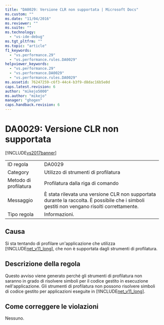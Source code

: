 ```yaml
---
title: "DA0029: Versione CLR non supportata | Microsoft Docs"
ms.custom: ""
ms.date: "11/04/2016"
ms.reviewer: ""
ms.suite: ""
ms.technology: 
  - "vs-ide-debug"
ms.tgt_pltfrm: ""
ms.topic: "article"
f1_keywords: 
  - "vs.performance.29"
  - "vs.performance.rules.DA0029"
helpviewer_keywords: 
  - "vs.performance.29"
  - "vs.performance.DA0029"
  - "vs.performance.rules.DA0029"
ms.assetid: 76247259-c6f3-44c4-b3f9-d8dac16b5e0d
caps.latest.revision: 6
author: "mikejo5000"
ms.author: "mikejo"
manager: "ghogen"
caps.handback.revision: 6
---
```

# DA0029: Versione CLR non supportata
[!INCLUDE[vs2017banner](../code-quality/includes/vs2017banner.md)]

|||  
|-|-|  
|ID regola|DA0029|  
|Category|Utilizzo di strumenti di profilatura|  
|Metodo di profilatura|Profilatura dalla riga di comando|  
|Messaggio|È stata rilevata una versione CLR non supportata durante la raccolta.  È possibile che i simboli gestiti non vengano risolti correttamente.|  
|Tipo regola|Informazioni.|  
  
## Causa  
 Si sta tentando di profilare un'applicazione che utilizza [!INCLUDE[net_v11_long](../profiling/includes/net_v11_long_md.md)], che non è supportata dagli strumenti di profilatura.  
  
## Descrizione della regola  
 Questo avviso viene generato perché gli strumenti di profilatura non saranno in grado di risolvere simboli per il codice gestito in esecuzione nell'applicazione.  Gli strumenti di profilatura non possono risolvere simboli di codice gestito per applicazioni eseguite in [!INCLUDE[net_v11_long](../profiling/includes/net_v11_long_md.md)].  
  
## Come correggere le violazioni  
 Nessuno.